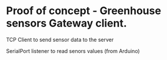 # Proof of concept - Greenhouse sensors Gateway client.
TCP Client to send sensor data to the server  

SerialPort listener to read senors values (from Arduino)
